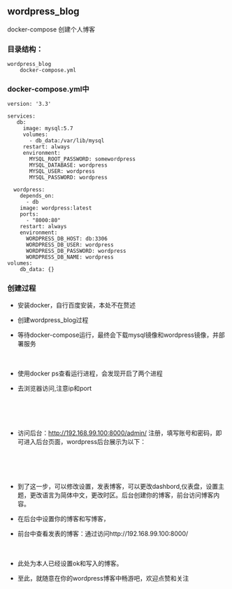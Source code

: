 ## wordpress_blog
docker-compose 创建个人博客

### 目录结构：

    wordpress_blog
        docker-compose.yml

### docker-compose.yml中
    
    version: '3.3'
    
    services:
       db:
         image: mysql:5.7
         volumes:
           - db_data:/var/lib/mysql
         restart: always
         environment:
           MYSQL_ROOT_PASSWORD: somewordpress
           MYSQL_DATABASE: wordpress
           MYSQL_USER: wordpress
           MYSQL_PASSWORD: wordpress

      wordpress:
        depends_on:
          - db
        image: wordpress:latest
        ports:
          - "8000:80"
        restart: always
        environment:
          WORDPRESS_DB_HOST: db:3306
          WORDPRESS_DB_USER: wordpress
          WORDPRESS_DB_PASSWORD: wordpress
          WORDPRESS_DB_NAME: wordpress
    volumes:
        db_data: {}
       
### 创建过程
+ 安装docker，自行百度安装，本处不在赘述
+ 创建wordpress_blog过程
　　

+ 等待docker-compose运行，最终会下载mysql镜像和wordpress镜像，并部署服务

　　

+ 使用docker ps查看运行进程，会发现开启了两个进程

+ 去浏览器访问,注意ip和port

　　

　　

+ 访问后台：http://192.168.99.100:8000/admin/ 注册，填写账号和密码，即可进入后台页面，wordpress后台展示为以下：

　　

　　

+ 到了这一步，可以修改设置，发表博客，可以更改dashbord,仪表盘，设置主题，更改语言为简体中文，更改时区。后台创建你的博客，前台访问博客内容。

+ 在后台中设置你的博客和写博客，

+ 前台中查看发表的博客：通过访问http://192.168.99.100:8000/

　　
+ 此处为本人已经设置ok和写入的博客。

+ 至此，就随意在你的wordpress博客中畅游吧，欢迎点赞和关注

　　
